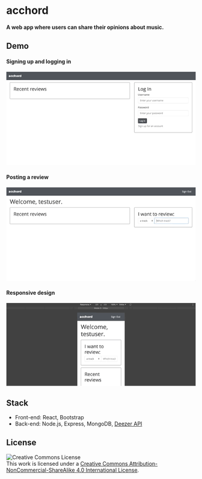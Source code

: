 # acchord
**A web app where users can share their opinions about music.**

## Demo
#### Signing up and logging in
![Signing up and logging in](./README_gifs/signup_login.gif)
#### Posting a review
![Posting a review](./README_gifs/track_review.gif)
#### Responsive design
![Responsive design](./README_gifs/responsive_design.gif)

## Stack
* Front-end: React, Bootstrap
* Back-end: Node.js, Express, MongoDB, [Deezer API](https://www.deezer.com/en/)

## License
![Creative Commons License](https://i.creativecommons.org/l/by-nc-sa/4.0/88x31.png)\
This work is licensed under a [Creative Commons Attribution-NonCommercial-ShareAlike 4.0 International License](https://creativecommons.org/licenses/by-nc-sa/4.0/).
